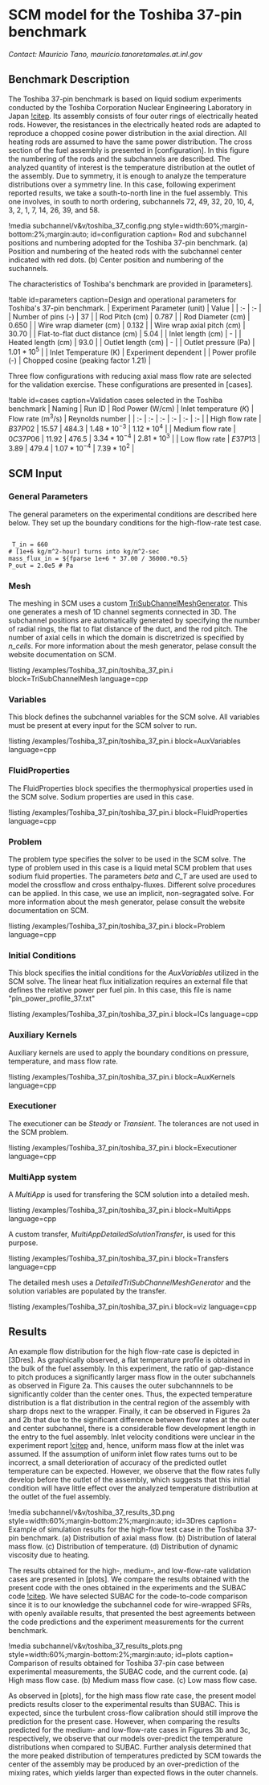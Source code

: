 # SCM model for the Toshiba 37-pin benchmark

*Contact: Mauricio Tano, mauricio.tanoretamales.at.inl.gov*

## Benchmark Description

The Toshiba 37-pin benchmark is based on liquid sodium experiments conducted by the Toshiba Corporation Nuclear Engineering Laboratory in Japan [!citep](namekawa1984buoyancy).
Its assembly consists of four outer rings of electrically heated rods.
However, the resistances in the electrically heated rods are adapted to reproduce a chopped cosine power distribution in the axial direction.
All heating rods are assumed to have the same power distribution. The cross section of the fuel
assembly is presented in [configuration]. In this figure the numbering of the rods and the subchannels
are described. The analyzed quantity of interest is the temperature distribution at the outlet of the assembly. Due to symmetry, it is enough to analyze the temperature distributions over a symmetry line. In this case, following experiment reported results, we take a
south-to-north line in the fuel assembly. This one involves, in south to north ordering, subchannels
72, 49, 32, 20, 10, 4, 3, 2, 1, 7, 14, 26, 39, and 58.

!media subchannel/v&v/toshiba_37_config.png
       style=width:60%;margin-bottom:2%;margin:auto;
       id=configuration
       caption= Rod and subchannel positions and numbering adopted for the Toshiba 37-pin benchmark. (a) Position and numbering of the heated rods with the subchannel center indicated with red dots. (b) Center position and numbering of the suchannels.

The characteristics of Toshiba's benchmark are provided in [parameters].

!table id=parameters caption=Design and operational parameters for Toshiba's 37-pin benchmark.
| Experiment Parameter (unit) | Value  |
| :- | :- |
| Number of pins (-) | $37$ |
| Rod Pitch (cm) | $0.787$ |
| Rod Diameter (cm) | $0.650$ |
| Wire wrap diameter (cm) | $0.132$ |
| Wire wrap axial pitch (cm) | $30.70$ |
| Flat-to-flat duct distance (cm) | $5.04$ |
| Inlet length (cm) | - |
| Heated length (cm) | $93.0$ |
| Outlet length (cm) | - |
| Outlet pressure (Pa) | $1.01*10^5$ |
| Inlet Temperature (K) | Experiment dependent |
| Power profile (-) | Chopped cosine (peaking factor $1.21$) |

Three flow configurations with reducing axial mass flow rate are selected for the validation exercise. These configurations are presented in [cases].

!table id=cases caption=Validation cases selected in the Toshiba benchmark
| Naming | Run ID | Rod Power (W/cm) | Inlet temperature ($K$) | Flow rate (m$^3$/s) | Reynolds number |
| :- | :- | :- | :- | :- | :- |
| High flow rate | $B37P02$ | $15.57$ | $484.3$ | $1.48*10^{-3}$ | $1.12*10^4$ |
| Medium flow rate | $0C37P06$ | $11.92$ | $476.5$ | $3.34*10^{-4}$ | $2.81*10^3$ |
| Low flow rate | $E37P13$ | $3.89$ | $479.4$ | $1.07*10^{-4}$ | $7.39*10^2$ |

## SCM Input

### General Parameters

The general parameters on the experimental conditions are described here below.
They set up the boundary conditions for the high-flow-rate test case.

```language=bash

 T_in = 660
# [1e+6 kg/m^2-hour] turns into kg/m^2-sec
mass_flux_in = ${fparse 1e+6 * 37.00 / 36000.*0.5}
P_out = 2.0e5 # Pa

```

### Mesh

The meshing in SCM uses a custom [TriSubChannelMeshGenerator](source/meshgenerators/TriSubChannelMeshGenerator.md).
This one generates a mesh of 1D channel segments connected in 3D.
The subchannel positions are automatically generated by specifying the number of radial rings, the flat to flat distance of the duct, and the rod pitch. The number of axial cells in which the domain is discretrized is specified by *n_cells*.
For more information about the mesh generator, pelase consult the website documentation on SCM.

!listing /examples/Toshiba_37_pin/toshiba_37_pin.i block=TriSubChannelMesh language=cpp

### Variables

This block defines the subchannel variables for the SCM solve.
All variables must be present at every input for the SCM solver to run.

!listing /examples/Toshiba_37_pin/toshiba_37_pin.i block=AuxVariables language=cpp

### FluidProperties

The FluidProperties block specifies the thermophysical properties used in the SCM solve.
Sodium properties are used in this case.

!listing /examples/Toshiba_37_pin/toshiba_37_pin.i block=FluidProperties language=cpp

### Problem

The problem type specifies the solver to be used in the SCM solve.
The type of problem used in this case is a liquid metal SCM problem that uses sodium fluid properties.
The parameters *beta* and *C_T* are used are used to model the crossflow and cross enthalpy-fluxes.
Different solve procedures can be applied.
In this case, we use an implicit, non-segragated solve.
For more information about the mesh generator, pelase consult the website documentation on SCM.

!listing /examples/Toshiba_37_pin/toshiba_37_pin.i block=Problem language=cpp

### Initial Conditions

This block specifies the initial conditions for the *AuxVariables* utilized in the SCM solve.
The linear heat flux initialization requires an external file that defines the relative power per fuel pin.
In this case, this file is name "pin_power_profile_37.txt"

!listing /examples/Toshiba_37_pin/toshiba_37_pin.i block=ICs language=cpp

### Auxiliary Kernels

Auxiliary kernels are used to apply the boundary conditions on pressure, temperature, and mass flow rate.

!listing /examples/Toshiba_37_pin/toshiba_37_pin.i block=AuxKernels language=cpp

### Executioner

The executioner can be *Steady* or *Transient*.
The tolerances are not used in the SCM problem.

!listing /examples/Toshiba_37_pin/toshiba_37_pin.i block=Executioner language=cpp

### MultiApp system

A *MultiApp* is used for transfering the SCM solution into a detailed mesh.

!listing /examples/Toshiba_37_pin/toshiba_37_pin.i block=MultiApps language=cpp

A custom transfer, *MultiAppDetailedSolutionTransfer*, is used for this purpose.

!listing /examples/Toshiba_37_pin/toshiba_37_pin.i block=Transfers language=cpp

The detailed mesh uses a *DetailedTriSubChannelMeshGenerator* and the solution variables are populated by the transfer.

!listing /examples/Toshiba_37_pin/toshiba_37_pin.i block=viz language=cpp

## Results

An example flow distribution for the high flow-rate case is depicted in [3Dres].
As graphically observed, a flat temperature profile is obtained in the bulk of the fuel assembly.
In this experiment, the ratio of gap-distance to pitch produces a significantly larger mass flow in the outer subchannels as observed in Figure 2a.
This causes the outer subchannnels to be significantly colder than the center ones.
Thus, the expected temperature distribution is a flat distribution in the central region of the assembly with sharp drops next to the wrapper.
Finally, it can be observed in Figures 2a and 2b that due to the significant difference between flow rates at the outer and center subchannel, there is a considerable flow development length in the entry to the fuel assembly.
Inlet velocity conditions were unclear in the experiment report [!citep](namekawa1984buoyancy) and, hence, uniform mass flow at the inlet was assumed.
If the assumption of uniform inlet flow rates turns out to be incorrect, a small deterioration of accuracy of the predicted outlet temperature can be expected.
However, we observe that the flow rates fully develop before the outlet of the assembly, which suggests that this initial condition will have little effect over the analyzed temperature distribution at the outlet of the fuel assembly.

!media subchannel/v&v/toshiba_37_results_3D.png
       style=width:60%;margin-bottom:2%;margin:auto;
       id=3Dres
       caption=  Example of simulation results for the high-flow test case in the Toshiba 37-pin benchmark. (a) Distribution of axial mass flow. (b) Distribution of lateral mass flow. (c) Distribution of temperature. (d) Distribution of dynamic viscosity due to heating.

The results obtained for the high-, medium-, and low-flow-rate validation cases are presented in [plots].
We compare the results obtained with the present code with the ones obtained in the experiments and the SUBAC code [!citep](sun2018development).
We have selected SUBAC for the code-to-code comparison since it is to our knowledge the subchannel code for wire-wrapped SFRs, with openly available results, that presented the best agreements between the code predictions and the experiment measurements for the current benchmark.

!media subchannel/v&v/toshiba_37_results_plots.png
       style=width:60%;margin-bottom:2%;margin:auto;
       id=plots
       caption=  Comparison of results obtained for Toshiba 37-pin case between experimental measurements, the SUBAC code, and the current code. (a) High mass flow case. (b) Medium mass flow case. (c) Low mass flow case.

As observed in [plots], for the high mass flow rate case, the present model predicts results closer to the experimental results than SUBAC. This is expected, since the turbulent cross-flow calibration should still improve the prediction for the present case.
However, when comparing the results predicted for the medium- and low-flow-rate cases in Figures 3b and 3c, respectively, we observe that our models over-predict the temperature distributions when compared to SUBAC.
Further analysis determined that the more peaked distribution of temperatures predicted by SCM towards the center of the assembly may be produced by an over-prediction of the mixing rates, which yields larger than expected flows in the outer channels.
